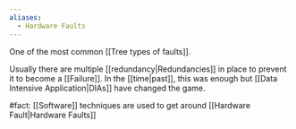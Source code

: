 ```yaml
---
aliases:
  - Hardware Faults
---
```

One of the most common [[Tree types of faults]].

Usually there are multiple [[redundancy|Redundancies]] in place to prevent it to become a [[Failure]]. In the [[time|past]], this was enough but [[Data Intensive Application|DIAs]] have changed the game.

#fact: [[Software]] techniques are used to get around [[Hardware Fault|Hardware Faults]]